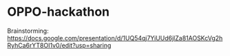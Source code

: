 # OPPO-hackathon

Brainstorming: https://docs.google.com/presentation/d/1UQ54qj7YiUUd6jlZa81AOSKcVg2hRyhCa6rYT8OI1v0/edit?usp=sharing